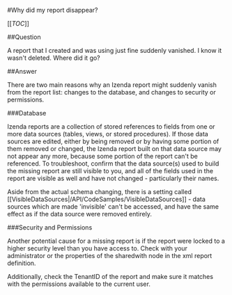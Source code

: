 #Why did my report disappear?

[[_TOC_]]

##Question

A report that I created and was using just fine suddenly vanished. I know it wasn't deleted. Where did it go?

##Answer

There are two main reasons why an Izenda report might suddenly vanish from the report list: changes to the database, and changes to security or permissions.

###Database

Izenda reports are a collection of stored references to fields from one or more data sources (tables, views, or stored procedures). If those data sources are edited, either by being removed or by having some portion of them removed or changed, the Izenda report built on that data source may not appear any more, because some portion of the report can't be referenced. To troubleshoot, confirm that the data source(s) used to build the missing report are still visible to you, and all of the fields used in the report are visible as well and have not changed - particularly their names. 

Aside from the actual schema changing, there is a setting called [[VisibleDataSources|/API/CodeSamples/VisibleDataSources]] - data sources which are made 'invisible' can't be accessed, and have the same effect as if the data source were removed entirely.

###Security and Permissions

Another potential cause for a missing report is if the report were locked to a higher security level than you have access to. Check with your administrator or the properties of the sharedwith node in the xml report definition.

Additionally, check the TenantID of the report and make sure it matches with the permissions available to the current user.